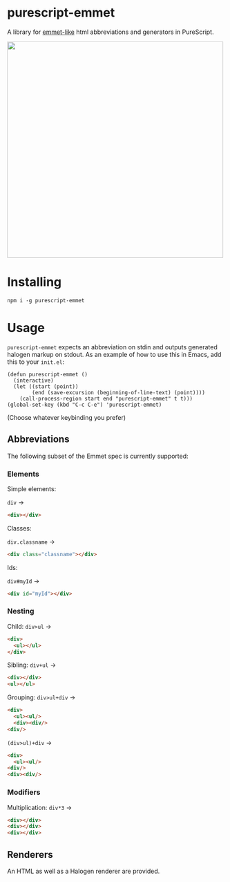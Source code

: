 purescript-emmet
==

A library for [emmet-like](https://docs.emmet.io/abbreviations/) html
abbreviations and generators in PureScript.

<img src="http://i.imgur.com/xs7NZl1.gif" width="500px"></img>

# Installing

`npm i -g purescript-emmet`

# Usage

`purescript-emmet` expects an abbreviation on stdin and outputs generated
halogen markup on stdout. As an example of how to use this in Emacs, add this to
your `init.el`:

```emacs-lisp
(defun purescript-emmet ()
  (interactive)
  (let ((start (point))
        (end (save-excursion (beginning-of-line-text) (point))))
    (call-process-region start end "purescript-emmet" t t)))
(global-set-key (kbd "C-c C-e") 'purescript-emmet)
```

(Choose whatever keybinding you prefer)

## Abbreviations

The following subset of the Emmet spec is currently supported:

### Elements

Simple elements:

`div` →
```html
<div></div>
```

Classes:

`div.classname` →
```html
<div class="classname"></div>
```

Ids:

`div#myId` →
```html
<div id="myId"></div>
```

### Nesting

Child:
`div>ul` →
```html
<div>
  <ul></ul>
</div>
```

Sibling:
`div+ul` →
```html
<div></div>
<ul></ul>
```

Grouping:
`div>ul+div` →

```html
<div>
  <ul><ul/>
  <div><div/>
<div/>
```

`(div>ul)+div` →

```html
<div>
  <ul><ul/>
<div/>
<div><div/>
```

### Modifiers

Multiplication:
`div*3` →
```html
<div></div>
<div></div>
<div></div>
```

## Renderers

An HTML as well as a Halogen renderer are provided.
